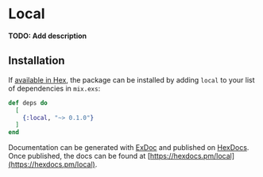 # Local

**TODO: Add description**

## Installation

If [available in Hex](https://hex.pm/docs/publish), the package can be installed
by adding `local` to your list of dependencies in `mix.exs`:

```elixir
def deps do
  [
    {:local, "~> 0.1.0"}
  ]
end
```

Documentation can be generated with [ExDoc](https://github.com/elixir-lang/ex_doc)
and published on [HexDocs](https://hexdocs.pm). Once published, the docs can
be found at [https://hexdocs.pm/local](https://hexdocs.pm/local).

